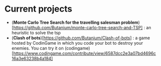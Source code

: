 # Current projects
- (**Monte Carlo Tree Search for the travelling salesman problem**)[https://github.com/Butanium/monte-carlo-tree-search-and-TSP] : an heuristic to solve the tsp
- (**Clash of bots**)[https://github.com/Butanium/Clash-of-bots] : a game hosted by CodinGame in which you code your bot to destroy your enemies. You can try it on (codingame)[https://www.codingame.com/contribute/view/6587dcc2e3a07bd4696c16a3e63238b4a184]
